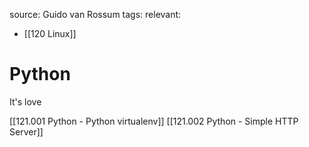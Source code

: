 source: Guido van Rossum
tags:
relevant:
- [[120 Linux]]

# Python

It's love

[[121.001 Python - Python virtualenv]]
[[121.002 Python - Simple HTTP Server]]